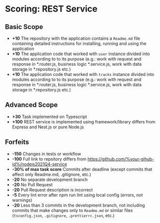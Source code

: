 # Scoring: REST Service

## Basic Scope

- **+10** The repository with the application contains a `Readme.md` file containing detailed instructions for installing, running and using the application
- **+10** The application code that worked with `user` instance divided into modules according to to its purpose (e.g.: work with request and response in *.router.js, business logic *.service.js, work with data storage in *.repository.js etc.)
- **+10** The application code that worked with `tracks` instance divided into modules according to to its purpose (e.g.: work with request and response in *.router.js, business logic *.service.js, work with data storage in *.repository.js etc.)

## Advanced Scope
- **+30** Task implemented on Typescript 
- **+100** REST service is implemented using framework/library differs from Express and Nest.js or pure Node.js

## Forfeits

- **-150** Changes in tests or workflow
- **-100** Full link to repsitory differs from https://github.com/%your-gihub-id%/nodejs2021Q4-service
- **-30% of max task score** Commits after deadline (except commits that affect only Readme.md, .gitignore, etc.)
- **-20** No separate development branch
- **-20** No Pull Request
- **-20** Pull Request description is incorrect
- **-5** Every lint error after npm run lint using local config (errors, not warnings) 
- **-20** Less than 3 commits in the development branch, not including commits that make changes only to `Readme.md` or similar files (`tsconfig.json`, `.gitignore`, `.prettierrc.json`, etc.)
